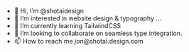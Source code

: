 - 👋 Hi, I’m @shotaidesign
- 👀 I’m interested in website design & typography ...
- 🌱 I’m currently learning TailwindCSS
- 💞️ I’m looking to collaborate on seamless type integration.
- 📫 How to reach me *jon*@shotai.design.com

<!---
shotaidesign/shotaidesign is a ✨ special ✨ repository because its `README.md` (this file) appears on your GitHub profile.
You can click the Preview link to take a look at your changes.
--->
